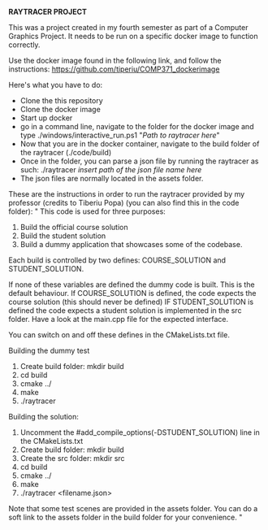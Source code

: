 **RAYTRACER PROJECT**

This was a project created in my fourth semester as part of a Computer Graphics Project. It needs to be run on a specific docker image to function correctly.

Use the docker image found in the following link, and follow the instructions: 
https://github.com/tiperiu/COMP371_dockerimage

Here's what you have to do:
- Clone the this repository
- Clone the docker image
- Start up docker
- go in a command line, navigate to the folder for the docker image and type ./windows/interactive_run.ps1 "*Path to raytracer here*"
- Now that you are in the docker container, navigate to the build folder of the raytracer (./code/build)
- Once in the folder, you can parse a json file by running the raytracer as such: ./raytracer *insert path of the json file name here*
- The json files are normally located in the assets folder.

These are the instructions in order to run the raytracer provided by my professor (credits to Tiberiu Popa) (you can also find this in the code folder):
"
This code is used for three purposes:

1) Build the official course solution
2) Build the student solution 
3) Build a dummy application that showcases some of the codebase.

Each build is controlled by two defines:
COURSE_SOLUTION and STUDENT_SOLUTION.

If none of these variables are defined the dummy code is built. This is the default behaviour.
If COURSE_SOLUTION is defined, the code expects the course solution (this should never be defined)
IF STUDENT_SOLUTION is defined the code expects a student solution is implemented in the src folder. Have a look at the main.cpp file for the expected interface.

You can switch on and off these defines in the CMakeLists.txt file. 


Building the dummy test

1) Create build folder: mkdir build
2) cd build
3) cmake ../
4) make
5) ./raytracer

Building the solution:
1) Uncomment the #add_compile_options(-DSTUDENT_SOLUTION) line in the CMakeLists.txt 
2) Create build folder: mkdir build
3) Create the src folder: mkdir src
3) cd build
3) cmake ../
4) make
5) ./raytracer <filename.json>


Note that some test scenes are provided in the assets folder. You can do a soft link to the assets folder in the build folder for your convenience.
"


